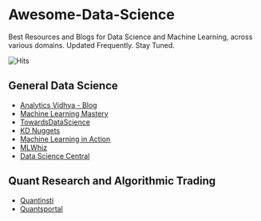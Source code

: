 # Awesome-Data-Science
Best Resources and Blogs for Data Science and Machine Learning, across various domains. Updated Frequently. Stay Tuned.

<img src="https://hitcounter.pythonanywhere.com/count/tag.svg?url=https%3A%2F%2Fgithub.com%2Frbhatia46%2FAwesome-Data-Science" alt="Hits">


## General Data Science
* [Analytics Vidhya - Blog](https://www.analyticsvidhya.com/blog/)
* [Machine Learning Mastery](https://machinelearningmastery.com/blog/)
* [TowardsDataScience](https://towardsdatascience.com/)
* [KD Nuggets](https://www.kdnuggets.com/)
* [Machine Learning in Action](https://appliedmachinelearning.blog/)
* [MLWhiz](https://mlwhiz.com/)
* [Data Science Central](https://www.datasciencecentral.com/profiles/blog/list)

## Quant Research and Algorithmic Trading

* [Quantinsti](https://blog.quantinsti.com/)
* [Quantsportal](http://www.quantsportal.com/blog-page/)

